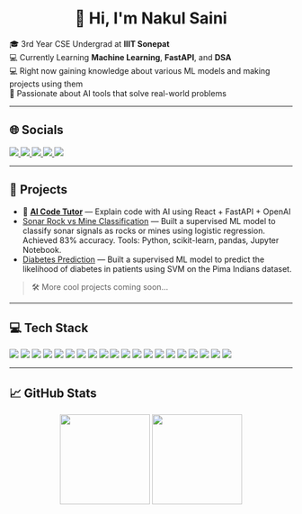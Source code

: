 <h1 align="center">👋 Hi, I'm Nakul Saini</h1>

<p>
🎓 3rd Year CSE Undergrad at <strong>IIIT Sonepat</strong> <br>
💻 Currently Learning <strong>Machine Learning</strong>, <strong>FastAPI</strong>, and <strong>DSA</strong> <br>
💻 Right now gaining knowledge about various ML models and making projects using them <br>
🚀 Passionate about AI tools that solve real-world problems
</p>

---

## 🌐 Socials

<p align="left">
  <a href="https://discord.gg/tPa6VTy2" target="_blank">
    <img src="https://img.shields.io/badge/Discord-5865F2?style=for-the-badge&logo=discord&logoColor=white" />
  </a>
  <a href="https://instagram.com/nakul.saini_07" target="_blank">
    <img src="https://img.shields.io/badge/Instagram-E4405F?style=for-the-badge&logo=instagram&logoColor=white" />
  </a>
  <a href="https://www.linkedin.com/in/nakul-saini-4ba67328a/" target="_blank">
    <img src="https://img.shields.io/badge/LinkedIn-0077B5?style=for-the-badge&logo=linkedin&logoColor=white" />
  </a>
  <a href="https://twitter.com/Nakulsaini07" target="_blank">
    <img src="https://img.shields.io/badge/X-000000?style=for-the-badge&logo=twitter&logoColor=white" />
  </a>
  <a href="mailto:nakullsaini07@gmail.com" target="_blank">
    <img src="https://img.shields.io/badge/Email-D14836?style=for-the-badge&logo=gmail&logoColor=white" />
  </a>
</p>

---

## 💼 Projects

- 🧠 <a href="https://github.com/Nakulsaini07-coder/AI-Code-Tutor"><strong>AI Code Tutor</strong></a> — Explain code with AI using React + FastAPI + OpenAI
-  [Sonar Rock vs Mine Classification](https://github.com/Nakulsaini07-coder/Sonar_Rock_vs_Mine_Prediction) — Built a supervised ML model to classify sonar signals as rocks or mines using logistic regression.  
Achieved 83% accuracy. Tools: Python, scikit-learn, pandas, Jupyter Notebook.
-  [Diabetes Prediction](https://github.com/Nakulsaini07-coder/Diabetes_Prediction) — Built a supervised ML model to predict the likelihood of diabetes in patients using SVM on the Pima Indians dataset.
> 🛠️ More cool projects coming soon...

---

## 💻 Tech Stack

<p align="left">
  <img src="https://img.shields.io/badge/C-00599C?style=for-the-badge&logo=c&logoColor=white" />
  <img src="https://img.shields.io/badge/C++-00599C?style=for-the-badge&logo=c%2B%2B&logoColor=white" />
  <img src="https://img.shields.io/badge/HTML5-E34F26?style=for-the-badge&logo=html5&logoColor=white" />
  <img src="https://img.shields.io/badge/JavaScript-F7DF1E?style=for-the-badge&logo=javascript&logoColor=black" />
  <img src="https://img.shields.io/badge/Python-3776AB?style=for-the-badge&logo=python&logoColor=white" />
  <img src="https://img.shields.io/badge/Firebase-FFCA28?style=for-the-badge&logo=firebase&logoColor=black" />
  <img src="https://img.shields.io/badge/Vercel-000?style=for-the-badge&logo=vercel&logoColor=white" />
  <img src="https://img.shields.io/badge/Bootstrap-7952B3?style=for-the-badge&logo=bootstrap&logoColor=white" />
  <img src="https://img.shields.io/badge/Node.js-339933?style=for-the-badge&logo=nodedotjs&logoColor=white" />
  <img src="https://img.shields.io/badge/React-20232A?style=for-the-badge&logo=react&logoColor=61DAFB" />
  <img src="https://img.shields.io/badge/TailwindCSS-06B6D4?style=for-the-badge&logo=tailwind-css&logoColor=white" />
  <img src="https://img.shields.io/badge/Vite-646CFF?style=for-the-badge&logo=vite&logoColor=white" />
  <img src="https://img.shields.io/badge/MySQL-00758F?style=for-the-badge&logo=mysql&logoColor=white" />
  <img src="https://img.shields.io/badge/MongoDB-4EA94B?style=for-the-badge&logo=mongodb&logoColor=white" />
  <img src="https://img.shields.io/badge/Matplotlib-ffffff?style=for-the-badge&logo=matplotlib&logoColor=black" />
  <img src="https://img.shields.io/badge/Numpy-013243?style=for-the-badge&logo=numpy&logoColor=white" />
  <img src="https://img.shields.io/badge/Pandas-150458?style=for-the-badge&logo=pandas&logoColor=white" />
  <img src="https://img.shields.io/badge/Scikit--learn-F7931E?style=for-the-badge&logo=scikitlearn&logoColor=white" />
  <img src="https://img.shields.io/badge/TensorFlow-FF6F00?style=for-the-badge&logo=tensorflow&logoColor=white" />
  <img src="https://img.shields.io/badge/Babel-F9DC3E?style=for-the-badge&logo=babel&logoColor=black" />
</p>

---

## 📈 GitHub Stats

<p align="center">
  <img src="https://github-readme-stats.vercel.app/api?username=Nakulsaini07-coder&show_icons=true&theme=tokyonight" height="160"/>
  <img src="https://github-readme-stats.vercel.app/api/top-langs/?username=Nakulsaini07-coder&layout=compact&theme=tokyonight" height="160"/>
</p>
